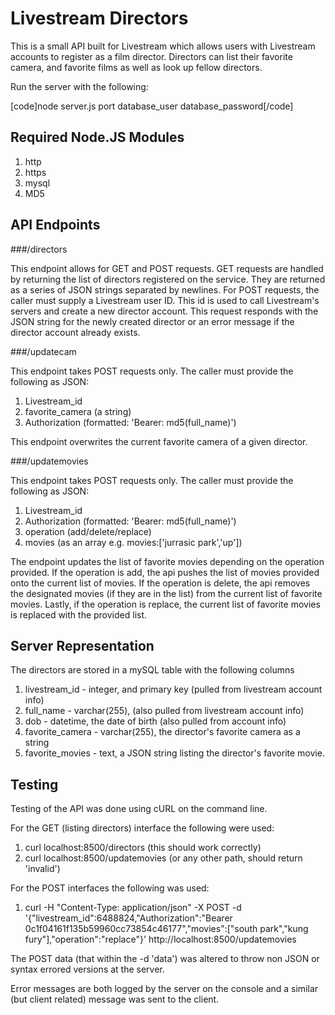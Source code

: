 Livestream Directors
======

This is a small API built for Livestream which allows users with Livestream accounts to register as a film director. Directors can list their favorite camera, and favorite films as well as look up fellow directors.

Run the server with the following:

[code]node server.js port database_user database_password[/code]

Required Node.JS Modules
------
1. http
2. https
3. mysql
4. MD5

API Endpoints
------
###/directors

This endpoint allows for GET and POST requests. GET requests are handled by returning the list of directors registered on the service. They are returned as a series of JSON strings separated by newlines. For POST requests, the caller must supply a Livestream user ID. This id is used to call Livestream's servers and create a new director account. This request responds with the JSON string for the newly created director or an error message if the director account already exists.

###/updatecam

This endpoint takes POST requests only. The caller must provide the following as JSON:

1. Livestream_id
2. favorite_camera (a string)
3. Authorization (formatted: 'Bearer: md5(full_name)')

This endpoint overwrites the current favorite camera of a given director.

###/updatemovies

This endpoint takes POST requests only. The caller must provide the following as JSON:

1. Livestream_id
2. Authorization (formatted: 'Bearer: md5(full_name)')
3. operation (add/delete/replace)
4. movies (as an array e.g. movies:['jurrasic park','up'])

The endpoint updates the list of favorite movies depending on the operation provided. If the operation is add, the api pushes the list of movies provided onto the current list of movies. If the operation is delete, the api removes the designated movies (if they are in the list) from the current list of favorite movies. Lastly, if the operation is replace, the current list of favorite movies is replaced with the provided list.

Server Representation
------

The directors are stored in a mySQL table with the following columns

1. livestream_id - integer, and primary key (pulled from livestream account info)
2. full_name - varchar(255), (also pulled from livestream account info)
3. dob - datetime, the date of birth (also pulled from account info)
4. favorite_camera - varchar(255), the director's favorite camera as a string
5. favorite_movies - text, a JSON string listing the director's favorite movie.

Testing
------

Testing of the API was done using cURL on the command line.

For the GET (listing directors) interface the following were used:

1. curl localhost:8500/directors (this should work correctly)
2. curl localhost:8500/updatemovies (or any other path, should return 'invalid')

For the POST interfaces the following was used:

1. curl -H "Content-Type: application/json" -X POST -d '{"livestream_id":6488824,"Authorization":"Bearer 0c1f04161f135b59960cc73854c46177","movies":["south park","kung fury"],"operation":"replace"}' http://localhost:8500/updatemovies

The POST data (that within the -d 'data') was altered to throw non JSON or syntax errored versions at the server.

Error messages are both logged by the server on the console and a similar (but client related) message was sent to the client.
